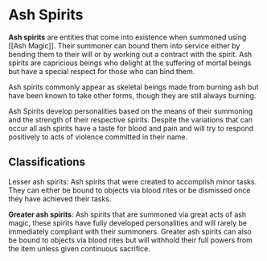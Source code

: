 # Ash Spirits
**Ash spirits** are entities that come into existence when summoned using [[Ash Magic]]. Their summoner can bound them into service either by bending them to their will or by working out a contract with the spirit. Ash spirits are capricious beings who delight at the suffering of mortal beings but have a special respect for those who can bind them.

Ash spirits commonly appear as skeletal beings made from burning ash but have been known to take other forms, though they are still always burning.

Ash Spirits develop personalities based on the means of their summoning and the strength of their respective spirits. Despite the variations that can occur all ash spirits have a taste for blood and pain and will try to respond positively to acts of violence committed in their name. 

## Classifications
Lesser ash spirits: Ash spirits that were created to accomplish minor tasks. They can either be bound to objects via blood rites or be dismissed once they have achieved their tasks.

**Greater ash spirits**: Ash spirits that are summoned via great acts of ash magic, these spirits have fully developed personalities and will rarely be immediately compliant with their summoners. Greater ash spirits can also be bound to objects via blood rites but will withhold their full powers from the item unless given continuous sacrifice.

<Ash Magic><Groups>